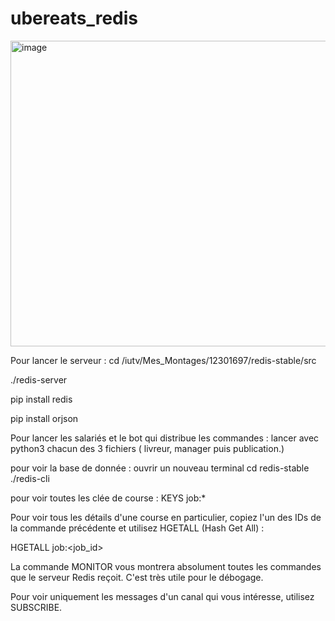 # ubereats_redis 
<img width="1647" height="489" alt="image" src="https://github.com/user-attachments/assets/8aaa01a7-2b22-40c6-863e-d2abe9d699a1" />

Pour lancer le serveur :
cd /iutv/Mes_Montages/12301697/redis-stable/src

./redis-server

pip install redis

pip install orjson

Pour lancer les salariés et le bot qui distribue les commandes :
lancer avec python3 chacun des 3 fichiers ( livreur, manager puis publication.)

pour voir la base de donnée :
ouvrir un nouveau terminal 
cd redis-stable
./redis-cli

pour voir toutes les clée de course :
KEYS job:*

Pour voir tous les détails d'une course en particulier, copiez l'un des IDs de la commande précédente et utilisez HGETALL (Hash Get All) :

HGETALL job:<job_id>

La commande MONITOR vous montrera absolument toutes les commandes que le serveur Redis reçoit. C'est très utile pour le débogage.

Pour voir uniquement les messages d'un canal qui vous intéresse, utilisez SUBSCRIBE.
